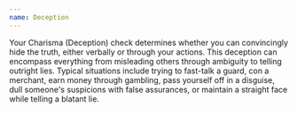 ```yaml
---
name: Deception
---
```

Your Charisma (Deception) check determines whether you can convincingly hide the truth, either 
verbally or through your actions. This deception can encompass everything from misleading others 
through ambiguity to telling outright lies. Typical situations include trying to fast-talk a guard, 
con a merchant, earn money through gambling, pass yourself off in a disguise, dull someone's 
suspicions with false assurances, or maintain a straight face while telling a blatant 
lie.